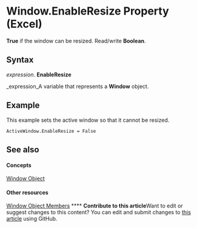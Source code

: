 
# Window.EnableResize Property (Excel)

 **True** if the window can be resized. Read/write **Boolean**.


## Syntax

 _expression_. **EnableResize**

 _expression_A variable that represents a  **Window** object.


## Example

This example sets the active window so that it cannot be resized.


```
ActiveWindow.EnableResize = False
```


## See also


#### Concepts


 [Window Object](8591b1ad-76f8-14e2-9120-406b65093f5a.md)
#### Other resources


 [Window Object Members](f11db427-24a4-041c-2fd5-03ce73ae6c16.md)
****   **Contribute to this article**Want to edit or suggest changes to this content? You can edit and submit changes to  [this article](https://github.com/jhershey00/VBA_Excel_Test/OpenXMLCon/articles/cc94ca6f-0553-8d63-c30d-0fe6fdbff551.md) using GitHub.

